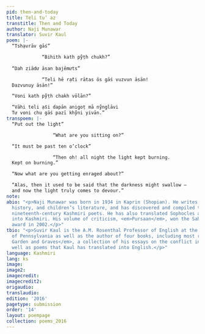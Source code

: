 ```yaml
---
pid: then-and-today
title: Teli tu’ az
transtitle: Then and Today
author: Naji Munawar
translator: Suvir Kaul
poem: |-
  “Tshạvrāv gāś”

             “Bihith kath pẙṭh chukh?”
  ​
  “Dah ziādư āsan bajēmưts”

             “Teli hē rạ̄ti rātas ōs gāś vuzvun āsān!
  Dazvunuy āsān!”​

  “Voni kath pẙṭh chakh vōlān?”

  “Vāhi teli ạ̄si dapān anigoṭ mā nẙnglāvi
  Tư voni chu gāś pazī khẙni yivān.”
transpoem: |-
  “Put out the light”

                 “What are you sitting on?”

  “It must be past ten o’clock”

                 “Then oh! all night the light kept burning.
  Kept on burning.”

  “Now what are you getting enraged about?”

  “Alas, then it used to be said that the darkness might swallow —
  and now the light truly comes to devour.”
note:
abio: "<p>Naji Munawar was born in 1934 in Kaprin (Shopian). He writes poetry, literary
  history, and children’s literature, and has discovered and compiled the work of
  nineteenth-century Kashmiri poets. He has also translated Sophocles and Shakespeare
  into Kashmiri. His volume of criticism, <em>Pursaan</em>, won the Sahitya Akademi
  award in 2002.</p>"
tbio: "<p>Suvir Kaul is the A.M. Rosenthal Professor of English at the University
  of Pennsylvania as well as the author of four books, including most recently <em>Of
  Garden and Graves</em>, a collection of his essays on the conflict in Kashmir as
  well as poems that Kaul has translated into English.</p>"
language: Kashmiri
lang: ks
image:
image2:
imagecredit:
imagecredit2:
origaudio:
translaudio:
edition: '2016'
pagetype: submission
order: '14'
layout: poempage
collection: poems_2016
---
```


